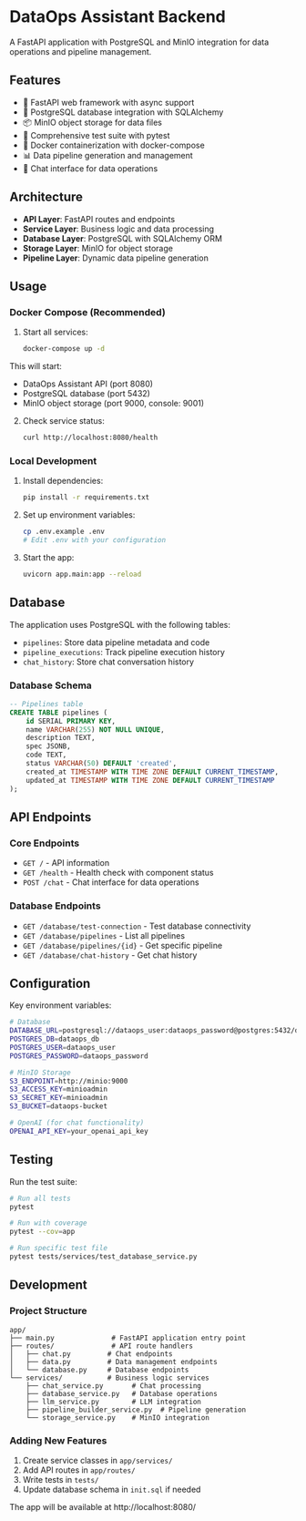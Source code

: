 # DataOps Assistant Backend

A FastAPI application with PostgreSQL and MinIO integration for data operations and pipeline management.

## Features

- 🚀 FastAPI web framework with async support
- 🐘 PostgreSQL database integration with SQLAlchemy
- 📦 MinIO object storage for data files
- 🧪 Comprehensive test suite with pytest
- 🐳 Docker containerization with docker-compose
- 📊 Data pipeline generation and management
- 💬 Chat interface for data operations

## Architecture

- **API Layer**: FastAPI routes and endpoints
- **Service Layer**: Business logic and data processing
- **Database Layer**: PostgreSQL with SQLAlchemy ORM
- **Storage Layer**: MinIO for object storage
- **Pipeline Layer**: Dynamic data pipeline generation

## Usage

### Docker Compose (Recommended)

1. Start all services:
   ```bash
   docker-compose up -d
   ```

This will start:

- DataOps Assistant API (port 8080)
- PostgreSQL database (port 5432)
- MinIO object storage (port 9000, console: 9001)

2. Check service status:
   ```bash
   curl http://localhost:8080/health
   ```

### Local Development

1. Install dependencies:

   ```bash
   pip install -r requirements.txt
   ```

2. Set up environment variables:

   ```bash
   cp .env.example .env
   # Edit .env with your configuration
   ```

3. Start the app:
   ```bash
   uvicorn app.main:app --reload
   ```

## Database

The application uses PostgreSQL with the following tables:

- `pipelines`: Store data pipeline metadata and code
- `pipeline_executions`: Track pipeline execution history
- `chat_history`: Store chat conversation history

### Database Schema

```sql
-- Pipelines table
CREATE TABLE pipelines (
    id SERIAL PRIMARY KEY,
    name VARCHAR(255) NOT NULL UNIQUE,
    description TEXT,
    spec JSONB,
    code TEXT,
    status VARCHAR(50) DEFAULT 'created',
    created_at TIMESTAMP WITH TIME ZONE DEFAULT CURRENT_TIMESTAMP,
    updated_at TIMESTAMP WITH TIME ZONE DEFAULT CURRENT_TIMESTAMP
);
```

## API Endpoints

### Core Endpoints

- `GET /` - API information
- `GET /health` - Health check with component status
- `POST /chat` - Chat interface for data operations

### Database Endpoints

- `GET /database/test-connection` - Test database connectivity
- `GET /database/pipelines` - List all pipelines
- `GET /database/pipelines/{id}` - Get specific pipeline
- `GET /database/chat-history` - Get chat history

## Configuration

Key environment variables:

```bash
# Database
DATABASE_URL=postgresql://dataops_user:dataops_password@postgres:5432/dataops_db
POSTGRES_DB=dataops_db
POSTGRES_USER=dataops_user
POSTGRES_PASSWORD=dataops_password

# MinIO Storage
S3_ENDPOINT=http://minio:9000
S3_ACCESS_KEY=minioadmin
S3_SECRET_KEY=minioadmin
S3_BUCKET=dataops-bucket

# OpenAI (for chat functionality)
OPENAI_API_KEY=your_openai_api_key
```

## Testing

Run the test suite:

```bash
# Run all tests
pytest

# Run with coverage
pytest --cov=app

# Run specific test file
pytest tests/services/test_database_service.py
```

## Development

### Project Structure

```
app/
├── main.py              # FastAPI application entry point
├── routes/              # API route handlers
│   ├── chat.py         # Chat endpoints
│   ├── data.py         # Data management endpoints
│   └── database.py     # Database endpoints
└── services/           # Business logic services
    ├── chat_service.py       # Chat processing
    ├── database_service.py   # Database operations
    ├── llm_service.py        # LLM integration
    ├── pipeline_builder_service.py  # Pipeline generation
    └── storage_service.py    # MinIO integration
```

### Adding New Features

1. Create service classes in `app/services/`
2. Add API routes in `app/routes/`
3. Write tests in `tests/`
4. Update database schema in `init.sql` if needed

The app will be available at http://localhost:8080/
